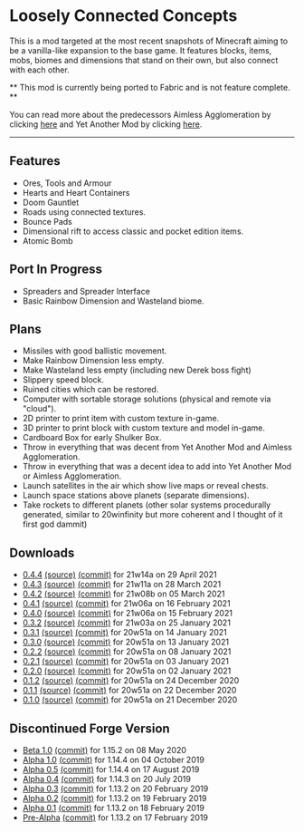 # Loosely Connected Concepts #
This is a mod targeted at the most recent snapshots of Minecraft aiming to be a vanilla-like expansion to the base game.
It features blocks, items, mobs, biomes and dimensions that stand on their own, but also connect with each other.

** This mod is currently being ported to Fabric and is not feature complete. **

You can read more about the predecessors Aimless Agglomeration by clicking [here](https://bitbucket.org/joshmanisdabomb/loosely-connected-concepts/src/master/AA.md) and Yet Another Mod by clicking [here](https://bitbucket.org/joshmanisdabomb/loosely-connected-concepts/src/master/YAM.md).

---

## Features ##
 * Ores, Tools and Armour
 * Hearts and Heart Containers
 * Doom Gauntlet
 * Roads using connected textures.
 * Bounce Pads
 * Dimensional rift to access classic and pocket edition items.
 * Atomic Bomb
 
## Port In Progress ##
 * Spreaders and Spreader Interface
 * Basic Rainbow Dimension and Wasteland biome.

## Plans ##
 * Missiles with good ballistic movement.
 * Make Rainbow Dimension less empty.
 * Make Wasteland less empty (including new Derek boss fight)
 * Slippery speed block.
 * Ruined cities which can be restored.
 * Computer with sortable storage solutions (physical and remote via "cloud").
 * 2D printer to print item with custom texture in-game.
 * 3D printer to print block with custom texture and model in-game.
 * Cardboard Box for early Shulker Box.
 * Throw in everything that was decent from Yet Another Mod and Aimless Agglomeration.
 * Throw in everything that was a decent idea to add into Yet Another Mod or Aimless Agglomeration.
 * Launch satellites in the air which show live maps or reveal chests.
 * Launch space stations above planets (separate dimensions).
 * Take rockets to different planets (other solar systems procedurally generated, similar to 20winfinity but more coherent and I thought of it first god dammit)
 
## Downloads ##
* [0.4.4](https://bitbucket.org/joshmanisdabomb/loosely-connected-concepts/downloads/LooselyConnectedConcepts-21w14a-0.4.4.jar) [(source)](https://bitbucket.org/joshmanisdabomb/loosely-connected-concepts/downloads/LooselyConnectedConcepts-21w14a-0.4.4-sources.jar) [(commit)](https://bitbucket.org/joshmanisdabomb/loosely-connected-concepts/src/fabric-0.4.4/) for 21w14a on 29 April 2021
* [0.4.3](https://bitbucket.org/joshmanisdabomb/loosely-connected-concepts/downloads/LooselyConnectedConcepts-21w11a-0.4.3.jar) [(source)](https://bitbucket.org/joshmanisdabomb/loosely-connected-concepts/downloads/LooselyConnectedConcepts-21w11a-0.4.3-sources.jar) [(commit)](https://bitbucket.org/joshmanisdabomb/loosely-connected-concepts/src/fabric-0.4.3/) for 21w11a on 28 March 2021
* [0.4.2](https://bitbucket.org/joshmanisdabomb/loosely-connected-concepts/downloads/LooselyConnectedConcepts-21w08b-0.4.2.jar) [(source)](https://bitbucket.org/joshmanisdabomb/loosely-connected-concepts/downloads/LooselyConnectedConcepts-21w08b-0.4.2-sources.jar) [(commit)](https://bitbucket.org/joshmanisdabomb/loosely-connected-concepts/src/fabric-0.4.2/) for 21w08b on 05 March 2021
* [0.4.1](https://bitbucket.org/joshmanisdabomb/loosely-connected-concepts/downloads/LooselyConnectedConcepts-21w06a-0.4.1.jar) [(source)](https://bitbucket.org/joshmanisdabomb/loosely-connected-concepts/downloads/LooselyConnectedConcepts-21w06a-0.4.1-sources.jar) [(commit)](https://bitbucket.org/joshmanisdabomb/loosely-connected-concepts/src/fabric-0.4.1/) for 21w06a on 16 February 2021
* [0.4.0](https://bitbucket.org/joshmanisdabomb/loosely-connected-concepts/downloads/LooselyConnectedConcepts-21w06a-0.4.0.jar) [(source)](https://bitbucket.org/joshmanisdabomb/loosely-connected-concepts/downloads/LooselyConnectedConcepts-21w06a-0.4.0-sources.jar) [(commit)](https://bitbucket.org/joshmanisdabomb/loosely-connected-concepts/src/fabric-0.4.0/) for 21w06a on 15 February 2021
* [0.3.2](https://bitbucket.org/joshmanisdabomb/loosely-connected-concepts/downloads/LooselyConnectedConcepts-20w51a-0.3.2.jar) [(source)](https://bitbucket.org/joshmanisdabomb/loosely-connected-concepts/downloads/LooselyConnectedConcepts-20w51a-0.3.2-sources.jar) [(commit)](https://bitbucket.org/joshmanisdabomb/loosely-connected-concepts/src/fabric-0.3.2/) for 21w03a on 25 January 2021
* [0.3.1](https://bitbucket.org/joshmanisdabomb/loosely-connected-concepts/downloads/LooselyConnectedConcepts-20w51a-0.3.1.jar) [(source)](https://bitbucket.org/joshmanisdabomb/loosely-connected-concepts/downloads/LooselyConnectedConcepts-20w51a-0.3.1-sources.jar) [(commit)](https://bitbucket.org/joshmanisdabomb/loosely-connected-concepts/src/fabric-0.3.1/) for 20w51a on 14 January 2021
* [0.3.0](https://bitbucket.org/joshmanisdabomb/loosely-connected-concepts/downloads/LooselyConnectedConcepts-20w51a-0.3.0.jar) [(source)](https://bitbucket.org/joshmanisdabomb/loosely-connected-concepts/downloads/LooselyConnectedConcepts-20w51a-0.3.0-sources.jar) [(commit)](https://bitbucket.org/joshmanisdabomb/loosely-connected-concepts/src/fabric-0.3.0/) for 20w51a on 13 January 2021
* [0.2.2](https://bitbucket.org/joshmanisdabomb/loosely-connected-concepts/downloads/LooselyConnectedConcepts-20w51a-0.2.2.jar) [(source)](https://bitbucket.org/joshmanisdabomb/loosely-connected-concepts/downloads/LooselyConnectedConcepts-20w51a-0.2.2-sources.jar) [(commit)](https://bitbucket.org/joshmanisdabomb/loosely-connected-concepts/src/fabric-0.2.2/) for 20w51a on 08 January 2021
* [0.2.1](https://bitbucket.org/joshmanisdabomb/loosely-connected-concepts/downloads/LooselyConnectedConcepts-20w51a-0.2.1.jar) [(source)](https://bitbucket.org/joshmanisdabomb/loosely-connected-concepts/downloads/LooselyConnectedConcepts-20w51a-0.2.1-sources.jar) [(commit)](https://bitbucket.org/joshmanisdabomb/loosely-connected-concepts/src/fabric-0.2.1/) for 20w51a on 03 January 2021
* [0.2.0](https://bitbucket.org/joshmanisdabomb/loosely-connected-concepts/downloads/LooselyConnectedConcepts-20w51a-0.2.0.jar) [(source)](https://bitbucket.org/joshmanisdabomb/loosely-connected-concepts/downloads/LooselyConnectedConcepts-20w51a-0.2.0-sources.jar) [(commit)](https://bitbucket.org/joshmanisdabomb/loosely-connected-concepts/src/fabric-0.2.0/) for 20w51a on 02 January 2021
* [0.1.2](https://bitbucket.org/joshmanisdabomb/loosely-connected-concepts/downloads/LooselyConnectedConcepts-20w51a-0.1.2.jar) [(source)](https://bitbucket.org/joshmanisdabomb/loosely-connected-concepts/downloads/LooselyConnectedConcepts-20w51a-0.1.2-sources.jar) [(commit)](https://bitbucket.org/joshmanisdabomb/loosely-connected-concepts/src/fabric-0.1.2/) for 20w51a on 24 December 2020
* [0.1.1](https://bitbucket.org/joshmanisdabomb/loosely-connected-concepts/downloads/LooselyConnectedConcepts-20w51a-0.1.1.jar) [(source)](https://bitbucket.org/joshmanisdabomb/loosely-connected-concepts/downloads/LooselyConnectedConcepts-20w51a-0.1.1-sources.jar) [(commit)](https://bitbucket.org/joshmanisdabomb/loosely-connected-concepts/src/fabric-0.1.1/) for 20w51a on 22 December 2020
* [0.1.0](https://bitbucket.org/joshmanisdabomb/loosely-connected-concepts/downloads/LooselyConnectedConcepts-20w51a-0.1.0.jar) [(source)](https://bitbucket.org/joshmanisdabomb/loosely-connected-concepts/downloads/LooselyConnectedConcepts-20w51a-0.1.0-sources.jar) [(commit)](https://bitbucket.org/joshmanisdabomb/loosely-connected-concepts/src/fabric-0.1.0/) for 20w51a on 21 December 2020
 
## Discontinued Forge Version ##
 * [Beta 1.0](https://bitbucket.org/joshmanisdabomb/loosely-connected-concepts/downloads/LooselyConnectedConcepts-1.15.2-b1.0.jar) [(commit)](https://bitbucket.org/joshmanisdabomb/loosely-connected-concepts/src/1beaa2d90b4bd7182eefdc4b1169b017a5d40481) for 1.15.2 on 08 May 2020
 * [Alpha 1.0](https://bitbucket.org/joshmanisdabomb/loosely-connected-concepts/downloads/LooselyConnectedConcepts-1.14.4-a1.0.jar) [(commit)](https://bitbucket.org/joshmanisdabomb/loosely-connected-concepts/src/cdbbe20844bd84589f1eea6ea54bed375599f6ed) for 1.14.4 on 04 October 2019
 * [Alpha 0.5](https://bitbucket.org/joshmanisdabomb/loosely-connected-concepts/downloads/LooselyConnectedConcepts-1.14.4-a0.5.jar) [(commit)](https://bitbucket.org/joshmanisdabomb/loosely-connected-concepts/src/956f8f1b8ea49a253ad1b0e680e924f574bb8752) for 1.14.4 on 17 August 2019
 * [Alpha 0.4](https://bitbucket.org/joshmanisdabomb/loosely-connected-concepts/downloads/LooselyConnectedConcepts-1.14.3-a0.4.jar) [(commit)](https://bitbucket.org/joshmanisdabomb/loosely-connected-concepts/src/4e0d31d185f6fe2c89f51ffd8ec9683e27ed4e34) for 1.14.3 on 20 July 2019
 * [Alpha 0.3](https://bitbucket.org/joshmanisdabomb/loosely-connected-concepts/downloads/LooselyConnectedConcepts-1.13.2-a0.3.jar) [(commit)](https://bitbucket.org/joshmanisdabomb/loosely-connected-concepts/src/73ce6959c2fe6d0ea9c140444435bb1f934bd3e7) for 1.13.2 on 20 February 2019
 * [Alpha 0.2](https://bitbucket.org/joshmanisdabomb/loosely-connected-concepts/downloads/LooselyConnectedConcepts-1.13.2-a0.2.jar) [(commit)](https://bitbucket.org/joshmanisdabomb/loosely-connected-concepts/src/278179fcb03e293e3be9915f62ad69126d5de6bc) for 1.13.2 on 19 February 2019
 * [Alpha 0.1](https://bitbucket.org/joshmanisdabomb/loosely-connected-concepts/downloads/LooselyConnectedConcepts-1.13.2-a0.1.jar) [(commit)](https://bitbucket.org/joshmanisdabomb/loosely-connected-concepts/src/6bb4e68699ca9cfd102efd6497fbd9b9b2767953) for 1.13.2 on 18 February 2019
 * [Pre-Alpha](https://bitbucket.org/joshmanisdabomb/loosely-connected-concepts/downloads/LooselyConnectedConcepts-1.13.2-prealpha.jar) [(commit)](https://bitbucket.org/joshmanisdabomb/loosely-connected-concepts/src/f0f36ef34a0112b85fe2d06dfc5256f9a6679767) for 1.13.2 on 17 February 2019